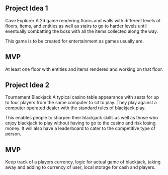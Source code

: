## Project Idea 1
Cave Explorer
A 2d game rendering floors and walls with different levels of floors, items, and entities as well as stairs to go to harder levels until eventually combatting the boss with all the items collected along the way.

This game is to be created for entertainment as games usually are.

## MVP
At least one floor with entities and items rendered and working on that floor.

## Project Idea 2
Tournament Blackjack
A typical casino table appearance with seats for up to four players from the same computer to sit to play. They play against a computer operated dealer with the standard rules of blackjack play.

This enables people to sharpen their blackjack skills as well as those who enjoy blackjack to play without having to go to the casino and risk losing money. It will also have a leaderboard to cater to the competitive type of person. 

## MVP
Keep track of a players currency, logic for actual game of blackjack, taking away and adding to currency of user, local storage for cash and players. 
